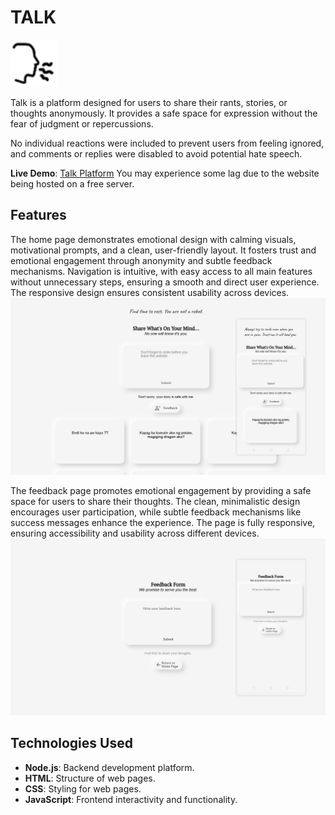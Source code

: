 # **TALK**
<img src="static/logo/speak.png" alt="Logo" style="width: 75px; height: 75px;">

Talk is a platform designed for users to share their rants, stories, or thoughts anonymously. It provides a safe space for expression without the fear of judgment or repercussions.

No individual reactions were included to prevent users from feeling ignored, and comments or replies were disabled to avoid potential hate speech.

**Live Demo**: [Talk Platform](https://talk-official.onrender.com/)
You may experience some lag due to the website being hosted on a free server.

## Features
The home page demonstrates emotional design with calming visuals, motivational prompts, and a clean, user-friendly layout. It fosters trust and emotional engagement through anonymity and subtle feedback mechanisms. Navigation is intuitive, with easy access to all main features without unnecessary steps, ensuring a smooth and direct user experience. The responsive design ensures consistent usability across devices.
![Home](static/readme/Home.png)

The feedback page promotes emotional engagement by providing a safe space for users to share their thoughts. The clean, minimalistic design encourages user participation, while subtle feedback mechanisms like success messages enhance the experience. The page is fully responsive, ensuring accessibility and usability across different devices.
![Feedback](static/readme/Feedback.png)

## Technologies Used
- **Node.js**: Backend development platform.
- **HTML**: Structure of web pages.
- **CSS**: Styling for web pages.
- **JavaScript**: Frontend interactivity and functionality.
